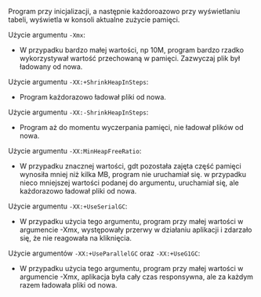Program przy inicjalizacji, a następnie każdoroazowo przy wyświetlaniu tabeli, wyświetla w konsoli aktualne zużycie pamięci.

Użycie argumentu `-Xmx`:
* W przypadku bardzo małej wartości, np 10M, program bardzo rzadko wykorzystywał wartość przechowaną w pamięci. Zazwyczaj plik był ładowany od nowa.

Użycie argumentu `-XX:+ShrinkHeapInSteps`:
* Program każdorazowo ładował pliki od nowa.

Użycie argumentu `-XX:-ShrinkHeapInSteps`:
* Program aż do momentu wyczerpania pamięci, nie ładował plików od nowa.

Użycie argumentu `-XX:MinHeapFreeRatio`:
* W przypadku znacznej wartości, gdt pozostała zajęta część pamięci wynosiła mniej niż kilka MB, program nie uruchamiał się. w przypadku nieco mniejszej wartości podanej do argumentu, uruchamiał się, ale każdorazowo ładował pliki od nowa.

Użycie argumentu `-XX:+UseSerialGC`:
* W przypadku użycia tego argumentu, program przy małej wartości w argumencie -Xmx, występowały przerwy w działaniu aplikacji i zdarzało się, że nie reagowała na kliknięcia.

Użycie argumentów `-XX:+UseParallelGC` oraz `-XX:+UseG1GC`:
* W przypadku użycia tego argumentu, program przy małej wartości w argumencie -Xmx, aplikacja była cały czas responsywna, ale za każdym razem ładowała pliki od nowa.